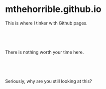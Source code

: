 # mthehorrible.github.io

This is where I tinker with Github pages.

&nbsp;

&nbsp;

There is nothing worth your time here.

&nbsp;

&nbsp;

Seriously, why are you still looking at this?
